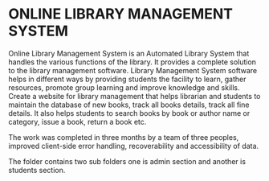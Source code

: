 
# ONLINE LIBRARY MANAGEMENT SYSTEM

Online Library Management System is an Automated Library System that handles the various functions of the library. It provides a complete solution to the library management software. Library Management System software helps in different ways by providing students the facility to learn, gather resources, promote group learning and improve knowledge and skills.
Create a website for library management that helps librarian and students to maintain the database of new books, track all books details, track all fine details. It also helps students to search books by book or author name or category, issue a book, return a book etc.

The work was completed in three months by a team of three peoples, improved client-side error handling, recoverability and accessibility of data.

The folder contains two sub folders one is admin section and another is students section.
